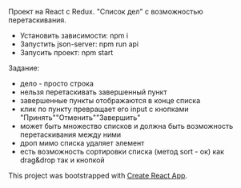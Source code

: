 Проект на React с Redux. "Список дел" c возможностью перетаскивания.

- Установить зависимости: npm i
- Запустить json-server: npm run api
- Запусить проект: npm start

Задание: 
- дело - просто строка
- нельзя перетаскивать завершенный пункт
- завершенные пункты отображаются в конце списка
- клик по пункту превращает его input с кнопками "Принять"\"Отменить"\"Завершить"
- может быть множество списков и должна быть возможность перетаскивания между ними
- дроп мимо списка удаляет элемент
- есть возможность сортировки списка (метод sort - ок) как drag&drop так и кнопкой

This project was bootstrapped with [Create React App](https://github.com/facebook/create-react-app).
